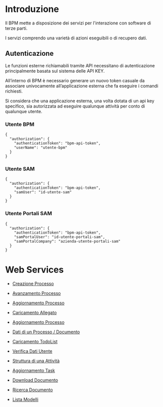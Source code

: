 # Introduzione
Il BPM mette a disposizione dei servizi per l'interazione con software di terze parti.

I servizi comprendo una varietà di azioni eseguibili o di recupero dati.

## Autenticazione
Le funzioni esterne richiamabili tramite API necessitano di autenticazione principalmente basata sul sistema delle API KEY.

All’interno di BPM è necessario generare un nuovo token casuale da associare univocamente all’applicazione esterna che fa eseguire i comandi richiesti. 

Si considera che una applicazione esterna, una volta dotata di un api key specifico, sia autorizzata ad eseguire qualunque attività per conto di qualunque utente.
&nbsp;

### Utente BPM
```
{
  "authorization": {
    "authenticationToken": "bpm-api-token",
    "userName": "utente-bpm"
  }
}
```

### Utente SAM
```
{
  "authorization": {
    "authenticationToken": "bpm-api-token",
    "samUser": "id-utente-sam"
  }
}
```

### Utente Portali SAM
```
{
  "authorization": {
    "authenticationToken": "bpm-api-token",
    "samPortalUser": "id-utente-portali-sam",
    "samPortalCompany": "azienda-utente-portali-sam"
  }
}
```

# Web Services

- [Creazione Processo](./web-api/create-new-process.md)

- [Avanzamento Processo](./web-api/exec-task.md)

- [Aggiornamento Processo](./web-api/update-process.md)

- [Caricamento Allegato](./web-api/upload-attachmnet.md)

- [Aggiornamento Processo](./web-api/update-process.md)

- [Dati di un Processo / Documento](./web-api/get-process.md)

- [Caricamento TodoList](./web-api/get-todo-list.md)

- [Verifica Dati Utente](./web-api/get-user.md)

- [Struttura di una Attività](./web-api/get-schema.md)

- [Aggiornamento Task](./web-api/update-task.md)

- [Download Documento](./web-api/download-document.md)

- [Ricerca Documento](./web-api/search-documents.md)

- [Lista Modelli](./web-api/document-sets.md)
